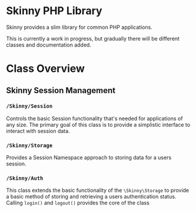 Skinny PHP Library
==================

Skinny provides a slim library for common PHP applications.

This is currently a work in progress, but gradually there will be different classes and documentation added.

# Class Overview #

## Skinny Session Management ###

### `/Skinny/Session` ###
Controls the basic Session functionality that's needed for applications of any size. 
The primary goal of this class is to provide a simplistic interface to interact with session data.


### `/Skinny/Storage` ###
Provides a Session Namespace approach to storing data for a users session.


### `/Skinny/Auth` ###
This class extends the basic functionality of the `\Skinny\Storage` to provide a basic method of
storing and retrieving a users authentication status. Calling `login()` and `logout()` provides
the core of the class